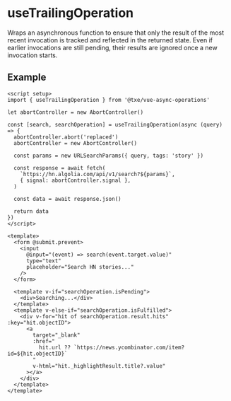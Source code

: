 # useTrailingOperation

Wraps an asynchronous function to ensure that only the result of the most recent invocation
is tracked and reflected in the returned state. Even if earlier invocations are still pending,
their results are ignored once a new invocation starts.

## Example

```vue
<script setup>
import { useTrailingOperation } from '@txe/vue-async-operations'

let abortController = new AbortController()

const [search, searchOperation] = useTrailingOperation(async (query) => {
  abortController.abort('replaced')
  abortController = new AbortController()

  const params = new URLSearchParams({ query, tags: 'story' })

  const response = await fetch(
    `https://hn.algolia.com/api/v1/search?${params}`,
    { signal: abortController.signal },
  )

  const data = await response.json()

  return data
})
</script>

<template>
  <form @submit.prevent>
    <input
      @input="(event) => search(event.target.value)"
      type="text"
      placeholder="Search HN stories..."
    />
  </form>

  <template v-if="searchOperation.isPending">
    <div>Searching...</div>
  </template>
  <template v-else-if="searchOperation.isFulfilled">
    <div v-for="hit of searchOperation.result.hits" :key="hit.objectID">
      <a
        target="_blank"
        :href="
          hit.url ?? `https://news.ycombinator.com/item?id=${hit.objectID}`
        "
        v-html="hit._highlightResult.title?.value"
      ></a>
    </div>
  </template>
</template>
```
